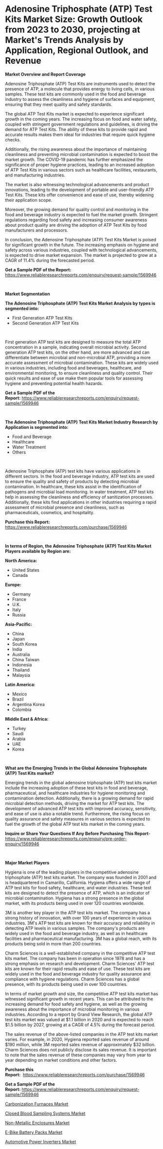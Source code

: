 <p><h1>Adenosine Triphosphate (ATP) Test Kits Market Size: Growth Outlook from 2023 to 2030, projecting at Market's Trends Analysis by Application, Regional Outlook, and Revenue</h1></p><p><strong>Market Overview and Report Coverage</strong></p>
<p><p>Adenosine Triphosphate (ATP) Test Kits are instruments used to detect the presence of ATP, a molecule that provides energy to living cells, in various samples. These test kits are commonly used in the food and beverage industry to assess the cleanliness and hygiene of surfaces and equipment, ensuring that they meet quality and safety standards.</p><p>The global ATP Test Kits market is expected to experience significant growth in the coming years. The increasing focus on food and water safety, coupled with stringent government regulations and guidelines, is driving the demand for ATP Test Kits. The ability of these kits to provide rapid and accurate results makes them ideal for industries that require quick hygiene checks.</p><p>Additionally, the rising awareness about the importance of maintaining cleanliness and preventing microbial contamination is expected to boost the market growth. The COVID-19 pandemic has further emphasized the significance of proper hygiene practices, leading to an increased adoption of ATP Test Kits in various sectors such as healthcare facilities, restaurants, and manufacturing industries.</p><p>The market is also witnessing technological advancements and product innovations, leading to the development of portable and user-friendly ATP Test Kits. These kits offer convenience and ease of use, thereby widening their application scope.</p><p>Moreover, the growing demand for quality control and monitoring in the food and beverage industry is expected to fuel the market growth. Stringent regulations regarding food safety and increasing consumer awareness about product quality are driving the adoption of ATP Test Kits by food manufacturers and processors.</p><p>In conclusion, the Adenosine Triphosphate (ATP) Test Kits Market is poised for significant growth in the future. The increasing emphasis on hygiene and safety across various industries, coupled with technological advancements, is expected to drive market expansion. The market is projected to grow at a CAGR of 11.4% during the forecasted period.</p></p>
<p><strong>Get a Sample PDF of the Report:</strong> <a href="https://www.reliableresearchreports.com/enquiry/request-sample/1569946">https://www.reliableresearchreports.com/enquiry/request-sample/1569946</a></p>
<p>&nbsp;</p>
<p><strong>Market Segmentation</strong></p>
<p><strong>The Adenosine Triphosphate (ATP) Test Kits Market Analysis by types is segmented into:</strong></p>
<p><ul><li>First Generation ATP Test Kits</li><li>Second Generation ATP Test Kits</li></ul></p>
<p>&nbsp;</p>
<p><p>First generation ATP test kits are designed to measure the total ATP concentration in a sample, indicating overall microbial activity. Second generation ATP test kits, on the other hand, are more advanced and can differentiate between microbial and non-microbial ATP, providing a more accurate assessment of microbial contamination. These kits are widely used in various industries, including food and beverages, healthcare, and environmental monitoring, to ensure cleanliness and quality control. Their quick results and ease of use make them popular tools for assessing hygiene and preventing potential health hazards.</p></p>
<p><strong>Get a Sample PDF of the Report:</strong>&nbsp;<a href="https://www.reliableresearchreports.com/enquiry/request-sample/1569946">https://www.reliableresearchreports.com/enquiry/request-sample/1569946</a></p>
<p>&nbsp;</p>
<p><strong>The Adenosine Triphosphate (ATP) Test Kits Market Industry Research by Application is segmented into:</strong></p>
<p><ul><li>Food and Beverage</li><li>Healthcare</li><li>Water Treatment</li><li>Others</li></ul></p>
<p>&nbsp;</p>
<p><p>Adenosine Triphosphate (ATP) test kits have various applications in different sectors. In the food and beverage industry, ATP test kits are used to ensure the quality and safety of products by detecting microbial contamination. In healthcare, these kits assist in the identification of pathogens and microbial load monitoring. In water treatment, ATP test kits help in assessing the cleanliness and efficiency of sanitization processes. Additionally, these kits find applications in other industries requiring a rapid assessment of microbial presence and cleanliness, such as pharmaceuticals, cosmetics, and hospitality.</p></p>
<p><strong>Purchase this Report:</strong>&nbsp; <a href="https://www.reliableresearchreports.com/purchase/1569946">https://www.reliableresearchreports.com/purchase/1569946</a></p>
<p>&nbsp;</p>
<p><strong>In terms of Region, the Adenosine Triphosphate (ATP) Test Kits Market Players available by Region are:</strong></p>
<p>
    <p> <strong> North America: </strong>
        <ul>
            <li>United States</li>
            <li>Canada</li>
        </ul>
        </p> 
    <p> <strong> Europe: </strong>
        <ul>
            <li>Germany</li>
            <li>France</li>
            <li>U.K.</li>
            <li>Italy</li>
            <li>Russia</li>
        </ul>
        </p> 
    <p> <strong> Asia-Pacific: </strong>
        <ul>
            <li>China</li>
            <li>Japan</li>
            <li>South Korea</li>
            <li>India</li>
            <li>Australia</li>
            <li>China Taiwan</li>
            <li>Indonesia</li>
            <li>Thailand</li>
            <li>Malaysia</li>
        </ul>
        </p> 
    <p> <strong> Latin America: </strong>
        <ul>
            <li>Mexico</li>
            <li>Brazil</li>
            <li>Argentina Korea</li>
            <li>Colombia</li>
        </ul>
        </p> 
    <p> <strong> Middle East & Africa: </strong>
        <ul>
            <li>Turkey</li>
            <li>Saudi</li>
            <li>Arabia</li>
            <li>UAE</li>
            <li>Korea</li>
        </ul>
    </p>
    </p>
<p>&nbsp;</p>
<p><strong>What are the Emerging Trends in the Global Adenosine Triphosphate (ATP) Test Kits market?</strong></p>
<p><p>Emerging trends in the global adenosine triphosphate (ATP) test kits market include the increasing adoption of these test kits in food and beverage, pharmaceutical, and healthcare industries for hygiene monitoring and contamination detection. Additionally, there is a growing demand for rapid microbial detection methods, driving the market for ATP test kits. The development of advanced ATP test kits with improved accuracy, sensitivity, and ease of use is also a notable trend. Furthermore, the rising focus on quality assurance and safety measures in various sectors is expected to fuel the growth of the global ATP test kits market in the coming years.</p></p>
<p><strong>Inquire or Share Your Questions If Any Before Purchasing This Report</strong>- <a href="https://www.reliableresearchreports.com/enquiry/pre-order-enquiry/1569946">https://www.reliableresearchreports.com/enquiry/pre-order-enquiry/1569946</a></p>
<p>&nbsp;</p>
<p><strong>Major Market Players</strong></p>
<p><p>Hygiena is one of the leading players in the competitive adenosine triphosphate (ATP) test kits market. The company was founded in 2001 and is headquartered in Camarillo, California. Hygiena offers a wide range of ATP test kits for food safety, healthcare, and water industries. These test kits are designed to detect the presence of ATP, which is an indicator of microbial contamination. Hygiena has a strong presence in the global market, with its products being used in over 120 countries worldwide.</p><p>3M is another key player in the ATP test kits market. The company has a strong history of innovation, with over 100 years of experience in various industries. 3M's ATP test kits are known for their accuracy and reliability in detecting ATP levels in various samples. The company's products are widely used in the food and beverage industry, as well as in healthcare facilities and pharmaceutical manufacturing. 3M has a global reach, with its products being sold in more than 200 countries.</p><p>Charm Sciences is a well-established company in the competitive ATP test kits market. The company has been in operation since 1978 and has a strong emphasis on research and development. Charm Sciences' ATP test kits are known for their rapid results and ease of use. These test kits are widely used in the food and beverage industry for quality assurance and compliance with hygiene regulations. Charm Sciences has a global presence, with its products being used in over 100 countries.</p><p>In terms of market growth and size, the competitive ATP test kits market has witnessed significant growth in recent years. This can be attributed to the increasing demand for food safety and hygiene, as well as the growing awareness about the importance of microbial monitoring in various industries. According to a report by Grand View Research, the global ATP test kits market was valued at $1.1 billion in 2020 and is expected to reach $1.5 billion by 2027, growing at a CAGR of 4.5% during the forecast period.</p><p>The sales revenue of the above-listed companies in the ATP test kits market varies. For example, in 2020, Hygiena reported sales revenue of around $190 million, while 3M reported sales revenue of approximately $32 billion. Charm Sciences does not publicly disclose its sales revenue. It is important to note that the sales revenue of these companies may vary from year to year depending on market conditions and other factors.</p></p>
<p><strong>Purchase this Report:</strong>&nbsp;&nbsp;<a href="https://www.reliableresearchreports.com/purchase/1569946">https://www.reliableresearchreports.com/purchase/1569946</a></p>
<p></p>
<p><strong>Get a Sample PDF of the Report:</strong>&nbsp;<a href="https://www.reliableresearchreports.com/enquiry/request-sample/1569946">https://www.reliableresearchreports.com/enquiry/request-sample/1569946</a></p>
<p><p><a href="https://www.linkedin.com/pulse/carbonization-furnaces-market-size-share-global-analysis-report/">Carbonization Furnaces Market</a></p><p><a href="https://medium.com/@winonaboehm2023/closed-blood-sampling-systems-market-analysis-its-cagr-market-segmentation-and-global-industry-c4cb26bb96b0">Closed Blood Sampling Systems Market</a></p><p><a href="https://medium.com/@othamcclure/non-metallic-enclosures-market-analysis-its-cagr-market-segmentation-and-global-industry-overview-d3f0eab05bcb">Non-Metallic Enclosures Market</a></p><p><a href="https://www.linkedin.com/pulse/decoding-e-bike-battery-packs-market-deep-dive-latest-trends/">E-Bike Battery Packs Market</a></p><p><a href="https://www.linkedin.com/pulse/automotive-power-inverters-market-insights-players-forecast/">Automotive Power Inverters Market</a></p></p>